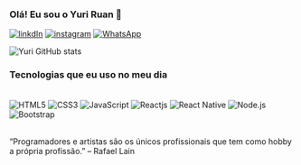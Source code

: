 ### Olá! Eu sou o Yuri Ruan 👋

[![linkdIn](https://img.shields.io/badge/LinkedIn-0077B5?style=for-the-badge&logo=linkedin&logoColor=white)](https://www.linkedin.com/in/yuri-ruan-3219a8225)
[![instagram](https://img.shields.io/badge/Instagram-E4405F?style=for-the-badge&logo=instagram&logoColor=white)](https://www.instagram.com/yuriruan_)
[![WhatsApp](https://img.shields.io/badge/WhatsApp-25D366?style=for-the-badge&logo=whatsapp&logoColor=white)](https://api.whatsapp.com/send?phone=5561995776932&text=ol%C3%A1%20Yuri!%20Vim%20atrav%C3%A9s%20do%20seu%20perfil%20do%20Github.)

![Yuri GitHub stats](https://github-readme-stats.vercel.app/api?username=yuriruan2021&show_icons=true&theme=dracula)

### Tecnologias que eu uso no meu dia

<div style="display: inline_block"><br/>
<img align="center" src="https://img.shields.io/badge/HTML5-E34F26?style=for-the-badge&logo=html5&logoColor=white" alt="HTML5">
<img align="center" src="https://img.shields.io/badge/CSS3-1572B6?style=for-the-badge&logo=css3&logoColor=white" alt="CSS3">
<img align="center" src="https://img.shields.io/badge/JavaScript-F7DF1E?style=for-the-badge&logo=javascript&logoColor=black" alt="JavaScript">
<img align="center" src="https://img.shields.io/badge/React-20232A?style=for-the-badge&logo=react&logoColor=61DAFB" alt="Reactjs">
<img align="center" src="https://img.shields.io/badge/React_Native-20232A?style=for-the-badge&logo=react&logoColor=61DAFB" alt="React Native">
<img align="center" src="https://img.shields.io/badge/Node.js-43853D?style=for-the-badge&logo=node.js&logoColor=white" alt="Node.js">
<img align="center" src="https://img.shields.io/badge/Bootstrap-563D7C?style=for-the-badge&logo=bootstrap&logoColor=white" alt="Bootstrap">

</div> <br/>

“Programadores e artistas são os únicos profissionais que tem como hobby a própria profissão.” – Rafael Lain
